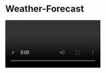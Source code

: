 # Weather-Forecast

![test](https://github.com/TejusAcentria/Weather-Forecast/blob/master/video/video.mp4)
